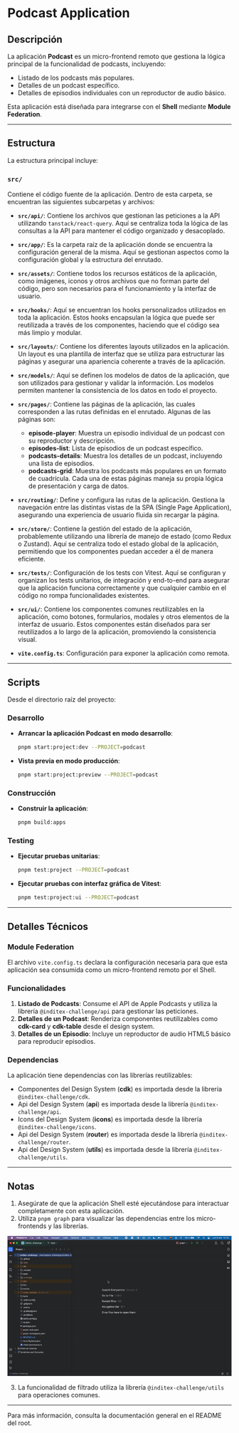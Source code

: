# Podcast Application

## Descripción
La aplicación **Podcast** es un micro-frontend remoto que gestiona la lógica principal de la funcionalidad de podcasts, incluyendo:
- Listado de los podcasts más populares.
- Detalles de un podcast específico.
- Detalles de episodios individuales con un reproductor de audio básico.

Esta aplicación está diseñada para integrarse con el **Shell** mediante **Module Federation**.

---

## Estructura
La estructura principal incluye:

### **`src/`**
Contiene el código fuente de la aplicación. Dentro de esta carpeta, se encuentran las siguientes subcarpetas y archivos:

- **`src/api/`**: Contiene los archivos que gestionan las peticiones a la API utilizando `tanstack/react-query`. Aquí se centraliza toda la lógica de las consultas a la API para mantener el código organizado y desacoplado.

- **`src/app/`**: Es la carpeta raíz de la aplicación donde se encuentra la configuración general de la misma. Aquí se gestionan aspectos como la configuración global y la estructura del enrutado.

- **`src/assets/`**: Contiene todos los recursos estáticos de la aplicación, como imágenes, iconos y otros archivos que no forman parte del código, pero son necesarios para el funcionamiento y la interfaz de usuario.

- **`src/hooks/`**: Aquí se encuentran los hooks personalizados utilizados en toda la aplicación. Estos hooks encapsulan la lógica que puede ser reutilizada a través de los componentes, haciendo que el código sea más limpio y modular.

- **`src/layouts/`**: Contiene los diferentes layouts utilizados en la aplicación. Un layout es una plantilla de interfaz que se utiliza para estructurar las páginas y asegurar una apariencia coherente a través de la aplicación.

- **`src/models/`**: Aquí se definen los modelos de datos de la aplicación, que son utilizados para gestionar y validar la información. Los modelos permiten mantener la consistencia de los datos en todo el proyecto.

- **`src/pages/`**: Contiene las páginas de la aplicación, las cuales corresponden a las rutas definidas en el enrutado. Algunas de las páginas son:
  - **episode-player**: Muestra un episodio individual de un podcast con su reproductor y descripción.
  - **episodes-list**: Lista de episodios de un podcast específico.
  - **podcasts-details**: Muestra los detalles de un podcast, incluyendo una lista de episodios.
  - **podcasts-grid**: Muestra los podcasts más populares en un formato de cuadrícula.
    Cada una de estas páginas maneja su propia lógica de presentación y carga de datos.

- **`src/routing/`**: Define y configura las rutas de la aplicación. Gestiona la navegación entre las distintas vistas de la SPA (Single Page Application), asegurando una experiencia de usuario fluida sin recargar la página.

- **`src/store/`**: Contiene la gestión del estado de la aplicación, probablemente utilizando una librería de manejo de estado (como Redux o Zustand). Aquí se centraliza todo el estado global de la aplicación, permitiendo que los componentes puedan acceder a él de manera eficiente.

- **`src/tests/`**: Configuración de los tests con Vitest. Aquí se configuran y organizan los tests unitarios, de integración y end-to-end para asegurar que la aplicación funciona correctamente y que cualquier cambio en el código no rompa funcionalidades existentes.

- **`src/ui/`**: Contiene los componentes comunes reutilizables en la aplicación, como botones, formularios, modales y otros elementos de la interfaz de usuario. Estos componentes están diseñados para ser reutilizados a lo largo de la aplicación, promoviendo la consistencia visual.

- **`vite.config.ts`**: Configuración para exponer la aplicación como remota.

---

## Scripts
Desde el directorio raíz del proyecto:

### Desarrollo
- **Arrancar la aplicación Podcast en modo desarrollo**:
  ```bash
  pnpm start:project:dev --PROJECT=podcast
  ```

- **Vista previa en modo producción**:
  ```bash
  pnpm start:project:preview --PROJECT=podcast
  ```

### Construcción
- **Construir la aplicación**:
  ```bash
  pnpm build:apps
  ```

### Testing
- **Ejecutar pruebas unitarias**:
  ```bash
  pnpm test:project --PROJECT=podcast
  ```
- **Ejecutar pruebas con interfaz gráfica de Vitest**:
  ```bash
  pnpm test:project:ui --PROJECT=podcast
  ```

---

## Detalles Técnicos
### Module Federation
El archivo `vite.config.ts` declara la configuración necesaria para que esta aplicación sea consumida como un micro-frontend remoto por el Shell.

### Funcionalidades
1. **Listado de Podcasts**: Consume el API de Apple Podcasts y utiliza la librería `@inditex-challenge/api` para gestionar las peticiones.
2. **Detalles de un Podcast**: Renderiza componentes reutilizables como **cdk-card** y **cdk-table** desde el design system.
3. **Detalles de un Episodio**: Incluye un reproductor de audio HTML5 básico para reproducir episodios.

### Dependencias

La aplicación tiene dependencias con las librerías reutilizables:
- Componentes del Design System (**cdk**) es importada desde la librería `@inditex-challenge/cdk`.
- Api del Design System (**api**) es importada desde la librería `@inditex-challenge/api`.
- Icons del Design System (**icons**) es importada desde la librería `@inditex-challenge/icons`.
- Api del Design System (**router**) es importada desde la librería `@inditex-challenge/router`.
- Api del Design System (**utils**) es importada desde la librería `@inditex-challenge/utils`.

---

## Notas
1. Asegúrate de que la aplicación Shell esté ejecutándose para interactuar completamente con esta aplicación.
2. Utiliza `pnpm graph` para visualizar las dependencias entre los micro-frontends y las librerías.

![Nx console](../../readme-helpers/assets/images/nx-use.gif)

3. La funcionalidad de filtrado utiliza la librería `@inditex-challenge/utils` para operaciones comunes.

---

Para más información, consulta la documentación general en el README del root.
